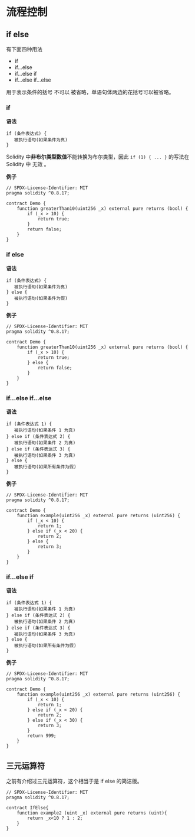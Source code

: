 # 流程控制

## if else

有下面四种用法

- if
- if...else
- if...else if
- if...else if...else

用于表示条件的括号 不可以 被省略，单语句体两边的花括号可以被省略。

### if

**语法**

```
if (条件表达式) {
   被执行语句(如果条件为真)
}
```

Solidity 中**非布尔类型数值**不能转换为布尔类型，因此 `if (1) { ... }` 的写法在 Solidity 中 无效 。

**例子**

```
// SPDX-License-Identifier: MIT
pragma solidity ^0.8.17;

contract Demo {
    function greaterThan10(uint256 _x) external pure returns (bool) {
        if (_x > 10) {
            return true;
        }
        return false;
    }
}
```

### if else

**语法**

```
if (条件表达式) {
   被执行语句(如果条件为真)
} else {
   被执行语句(如果条件为假)
}
```

**例子**

```
// SPDX-License-Identifier: MIT
pragma solidity ^0.8.17;

contract Demo {
    function greaterThan10(uint256 _x) external pure returns (bool) {
        if (_x > 10) {
            return true;
        } else {
            return false;
        }
    }
}
```

### if...else if...else

**语法**

```
if (条件表达式 1) {
   被执行语句(如果条件 1 为真)
} else if (条件表达式 2) {
   被执行语句(如果条件 2 为真)
} else if (条件表达式 3) {
   被执行语句(如果条件 3 为真)
} else {
   被执行语句(如果所有条件为假)
}
```

**例子**

```
// SPDX-License-Identifier: MIT
pragma solidity ^0.8.17;

contract Demo {
    function example(uint256 _x) external pure returns (uint256) {
        if (_x < 10) {
            return 1;
        } else if (_x < 20) {
            return 2;
        } else {
            return 3;
        }
    }
}
```

### if...else if

**语法**

```
if (条件表达式 1) {
   被执行语句(如果条件 1 为真)
} else if (条件表达式 2) {
   被执行语句(如果条件 2 为真)
} else if (条件表达式 3) {
   被执行语句(如果条件 3 为真)
} else {
   被执行语句(如果所有条件为假)
}
```

**例子**

```
// SPDX-License-Identifier: MIT
pragma solidity ^0.8.17;

contract Demo {
    function example(uint256 _x) external pure returns (uint256) {
        if (_x < 10) {
            return 1;
        } else if (_x < 20) {
            return 2;
        } else if (_x < 30) {
            return 3;
        }
        return 999;
    }
}
```

## 三元运算符

之前有介绍过三元运算符，这个相当于是 if else 的简洁版。

```
// SPDX-License-Identifier: MIT
pragma solidity ^0.8.17;

contract IfElse{
    function example2 (uint _x) external pure returns (uint){
        return _x<10 ? 1 : 2;
    }
}
```
